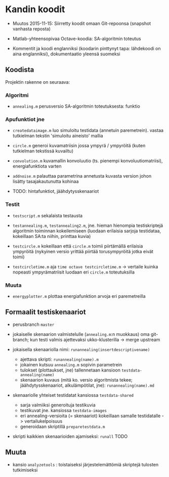 # Kandin koodit

* Muutos 2015-11-15: Siirretty koodit omaan Git-repoonsa (snapshot vanhasta
reposta)

* Matlab-yhteensopivaa Octave-koodia: SA-algoritmin toteutus

* Kommentit ja koodi englanniksi (koodarin pinttynyt tapa: lähdekoodi on aina
englanniksi), dokumentaatio yleensä suomeksi

## Koodista

Projektin rakenne on seuraava:

### Algoritmi

* `annealing.m` perusversio SA-algoritmin toteutuksesta: funktio

### Apufunktiot jne

* `createdataimage.m` luo simuloitu testidata (annetuin paremetrein). vastaa
tutkielman tekstin 'simuloitu aineisto' mallia

* `circle.m` generoi kuvamatriisin jossa ympyrä / ympyröitä (kuten tutkielman
tekstissä kuvailtu)

* `convolution.m` kuvamallin konvoluutio (ts. pienempi konvoluutiomatriisi),
energiafunktiota varten

* `addnoise.m` palauttaa parametrina annetusta kuvasta version johon lisätty
tasajakautunutta kohinaa

* TODO: hintafunktiot, jäähdytysskenaariot

### Testit

* `testscript.m` sekalaista testausta

* `testannealing.m`, `testannealing2.m`, jne. hieman hienompia
testiskriptejä algoritmin toiminnan kokeilemiseen (luodaan erilaisia sarjoja
testidataa, kokeillaan SA:ta niihin, printtaa kuvia)

* `testcircle.m` kokeillaan että `circle.m` toimii piirtämällä erilaisia
ympyröitä (nykyinen versio yrittää piirtää torusympyröitä jotka eivät toimi)

* `testcircletime.m` aja `time octave testcircletime.m` -> vertaile kuinka
nopeasti ympyrämatriisit luodaan eri `circle.m` toteutuksilla

### Muuta

* `energyplotter.m` plottaa energiafunktion arvoja eri paremetreilla

## Formaalit testiskenaariot

* perusbranch `master`

* jokaiselle skenaarion valmistelulle (`annealing.m`:n muokkaus) oma
git-branch; kun testi valmis ajettevaksi ukko-klusterilla -> merge upstream

* jokaisella skenaariolla nimi: `runannealing(insertdescriptivename)`
    * ajettava skripti: `runannealing(name).m`
    * jokainen kutsuu `annealing.m` sopivin parametrein
    * tulokset (plottaukset, jne) tallennetaan kansioon `testdata-annealing(name)`
    * skenaarion kuvaus (mitä ko. versio algoritmista tekee;
    jäähdytysskenaariot, alkulämpötilat, jne): `runannealing(name).md`

* skenaariolle yhteiset testidatat kansiossa `testdata-shared`
    * sarja valmiiksi generoituja testikuvia
    * testikuvat jne. kansiossa `testdata-images`
    * eri annealing-versioita (= skenaariot) kokeillaan samalle testidatalle ->
    vertailukelpoisuus
    * generoidaan skriptillä `preparetestdata.m`

* skripti kaikkien skenaarioiden ajamiseksi: `runall` TODO

## Muuta

* kansio `analyzetools` : toistaiseksi järjestelemättömiä skriptejä tulosten tutkimiseksi

